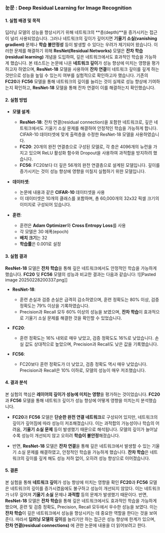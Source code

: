 ### **눈문 :  Deep Residual Learning for Image Recognition**

#### **1. 실험 배경 및 목적**

딥러닝 모델의 성능을 향상시키기 위해 네트워크의 **층(depth)**을 증가시키는 접근이 널리 사용되었습니다. 그러나 네트워크의 깊이가 깊어지면 **기울기 소실(vanishing gradient)** 문제나 **학습 불안정성** 등이 발생할 수 있다는 우려가 제기되어 왔습니다. 이러한 문제를 해결하기 위해 **ResNet(Residual Networks)** 모델은 **잔차 학습(residual learning)** 개념을 도입하여, 깊은 네트워크에서도 효과적인 학습을 가능하게 했습니다.
본 테스트는 논문에 나온 **네트워크 깊이**가 성능 향상에 미치는 영향을 평가하고자 하였으며, **ResNet-18** 모델을 사용하여 **잔차 연결**이 네트워크 깊이를 깊게 하는 것만으로 성능을 높일 수 있는지 여부를 실험적으로 확인하고자 했습니다. 기존의 **FC20**과 **FC56** 모델을 통해 네트워크의 깊이를 늘리는 것이 실제로 성능 향상에 기여하는지 확인하고, **ResNet-18** 모델을 통해 잔차 연결이 이를 해결하는지 확인했습니다.

#### **2. 실험 방법**

- **모델 설계**:
    - **ResNet-18**: 잔차 연결(residual connection)을 포함한 네트워크로, 깊은 네트워크에서도 기울기 소실 문제를 해결하여 안정적인 학습을 가능하게 합니다. CIFAR-10 데이터셋에 맞게 출력층을 수정한 ResNet-18 모델을 사용하였습니다.
    - **FC20**: 20개의 완전 연결층으로 구성된 모델로, 각 층은 4096개의 뉴런을 가지고 있으며 ReLU 활성화 함수와 Dropout을 사용하여 과적합을 방지하려 했습니다.
    - **FC56**: FC20보다 더 깊은 56개의 완전 연결층으로 설계된 모델입니다. 깊이를 증가시키는 것이 성능 향상에 영향을 미칠지 실험하기 위한 모델입니다.
    
- **데이터셋**:
    - 논문에 내용과 같은 **CIFAR-10** 데이터셋을 사용
    - 이 데이터셋은 10개의 클래스를 포함하며, 총 60,000개의 32x32 픽셀 크기의 이미지로 구성되어 있습니다.
    
- **훈련**:
    - 훈련은 **Adam Optimizer**와 **Cross Entropy Loss**를 사용
    - 각 모델은 30 에폭(epoch)
    - **배치 크기**는 32
    - **학습률**은 0.001로 설정

#### **3. 실험 결과**
**ResNet-18** 모델은 **잔차 학습**을 통해 깊은 네트워크에서도 안정적인 학습을 가능하게 했습니다. **FC20** 및 **FC56** 모델의 성능과 비교한 결과는 다음과 같습니다:
![[Pasted image 20250228200337.png]]

- **ResNet-18**:
    - 훈련 손실과 검증 손실은 급격히 감소하였으며, 훈련 정확도는 80% 이상, 검증 정확도는 79% 이상을 기록하였습니다.
    - Precision과 Recall 모두 60% 이상의 성능을 보였으며, **잔차 학습**이 효과적으로 기울기 소실 문제를 해결한 것을 확인할 수 있었습니다.
    
- **FC20**:
    - 훈련 정확도는 16% 내외로 매우 낮았고, 검증 정확도도 16%로 낮았습니다. 손실 값도 상대적으로 높았으며, Precision과 Recall도 낮은 값을 기록했습니다.
    
- **FC56**:
    - FC20보다 훈련 정확도가 더 낮았고, 검증 정확도 역시 매우 낮았습니다. Precision과 Recall은 10% 이하로, 모델의 성능이 매우 저조했습니다.

#### **4. 결과 분석**
본 실험의 핵심은 **레이어의 깊이가 성능에 미치는 영향**을 평가하는 것이었습니다. **FC20**과 **FC56** 모델을 통해 네트워크 깊이가 성능 향상에 어떻게 영향을 미치는지 분석했습니다.

- **FC20**과 **FC56** 모델은 **단순한 완전 연결 네트워크**로 구성되어 있지만, 네트워크의 깊이가 깊어짐에 따라 성능이 저조해졌습니다. 이는 과적합의 가능성이나 학습의 어려움, **기울기 소실 문제** 등이 발생했기 때문으로 해석됩니다. 모델의 깊이가 늘어날수록 성능이 개선되지 않고 오히려 **학습이 불안정**해졌습니다.
    
- 반면, **ResNet-18** 모델은 **잔차 연결**을 통해 깊은 네트워크에서 발생할 수 있는 기울기 소실 문제를 해결하였고, 안정적인 학습을 가능하게 했습니다. **잔차 학습**은 네트워크의 깊이를 깊게 해도 성능 저하 없이, 오히려 성능 향상으로 이어졌습니다.
    

#### **5. 결론**
본 실험을 통해 **네트워크 깊이**가 성능 향상에 미치는 영향을 확인
**FC20**과 **FC56** 모델은 네트워크의 깊이를 증가시켰음에도 불구하고 성능이 개선되지 않았다. 이는 네트워크가 너무 깊어져 **기울기 소실** 문제나 **과적합** 등의 문제가 발생했기 때문이다.
반면, **ResNet-18** 모델은 **잔차 학습**을 통해 깊은 네트워크에서도 효과적인 학습을 가능하게 했으며, 훈련 및 검증 정확도, Precision, Recall 모두에서 우수한 성능을 보였다. 이는 **잔차 학습**이 깊은 네트워크에서 성능을 향상시키는 데 중요한 역할을 한다는 것을 보여준다.
따라서 **딥러닝 모델의 깊이**를 늘리기만 하는 접근은 성능 향상에 한계가 있으며, **잔차 연결(residual connections)** 에 관한 논문에 내용을 더 읽어보려고 한다.